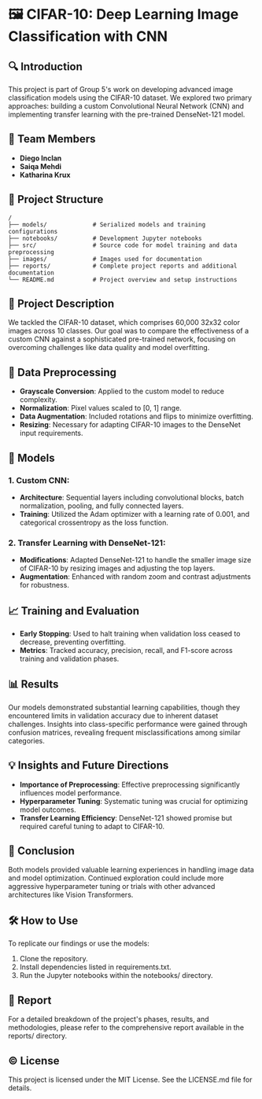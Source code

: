 # 🖼️ CIFAR-10: Deep Learning Image Classification with CNN

## 🔍 Introduction
This project is part of Group 5's work on developing advanced image classification models using the CIFAR-10 dataset. We explored two primary approaches: building a custom Convolutional Neural Network (CNN) and implementing transfer learning with the pre-trained DenseNet-121 model.

## 👥 Team Members
- **Diego Inclan**
- **Saiqa Mehdi**
- **Katharina Krux**

## 📂 Project Structure

```plaintext
/
├── models/             # Serialized models and training configurations
├── notebooks/          # Development Jupyter notebooks
├── src/                # Source code for model training and data preprocessing
├── images/             # Images used for documentation
├── reports/            # Complete project reports and additional documentation
└── README.md           # Project overview and setup instructions
```


## 📝 Project Description

We tackled the CIFAR-10 dataset, which comprises 60,000 32x32 color images across 10 classes. Our goal was to compare the effectiveness of a custom CNN against a sophisticated pre-trained network, focusing on overcoming challenges like data quality and model overfitting.

## 🔄 Data Preprocessing
- **Grayscale Conversion**: Applied to the custom model to reduce complexity.
- **Normalization**: Pixel values scaled to [0, 1] range.
- **Data Augmentation**: Included rotations and flips to minimize overfitting.
- **Resizing**: Necessary for adapting CIFAR-10 images to the DenseNet input requirements.

## 🤖 Models

### 1. Custom CNN:

- **Architecture**: Sequential layers including convolutional blocks, batch normalization, pooling, and fully connected layers.
- **Training**: Utilized the Adam optimizer with a learning rate of 0.001, and categorical crossentropy as the loss function.

### 2. Transfer Learning with DenseNet-121:

- **Modifications**: Adapted DenseNet-121 to handle the smaller image size of CIFAR-10 by resizing images and adjusting the top layers.
- **Augmentation**: Enhanced with random zoom and contrast adjustments for robustness.

## 📈 Training and Evaluation

- **Early Stopping**: Used to halt training when validation loss ceased to decrease, preventing overfitting.
- **Metrics**: Tracked accuracy, precision, recall, and F1-score across training and validation phases.
  
## 📊 Results
Our models demonstrated substantial learning capabilities, though they encountered limits in validation accuracy due to inherent dataset challenges. Insights into class-specific performance were gained through confusion matrices, revealing frequent misclassifications among similar categories.

## 💡 Insights and Future Directions
- **Importance of Preprocessing**: Effective preprocessing significantly influences model performance.
- **Hyperparameter Tuning**: Systematic tuning was crucial for optimizing model outcomes.
- **Transfer Learning Efficiency**: DenseNet-121 showed promise but required careful tuning to adapt to CIFAR-10.

## 🎯 Conclusion

Both models provided valuable learning experiences in handling image data and model optimization. Continued exploration could include more aggressive hyperparameter tuning or trials with other advanced architectures like Vision Transformers.

## 🛠️ How to Use

To replicate our findings or use the models:
1. Clone the repository.
2. Install dependencies listed in requirements.txt.
3. Run the Jupyter notebooks within the notebooks/ directory.

## 📄 Report
For a detailed breakdown of the project's phases, results, and methodologies, please refer to the comprehensive report available in the reports/ directory.

## ©️ License
This project is licensed under the MIT License. See the LICENSE.md file for details.








